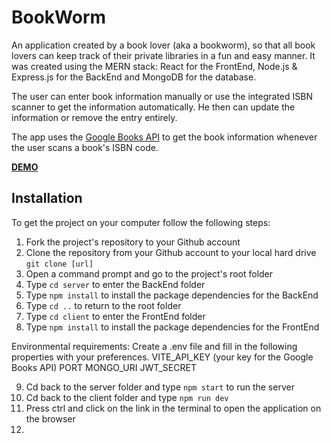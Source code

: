 # BookWorm

An application created by a book lover (aka a bookworm), so that all book lovers can keep track of their private libraries in a fun and easy manner.
It was created using the MERN stack: React for the FrontEnd, Node.js & Express.js for the BackEnd and MongoDB for the database.

The user can enter book information manually or use the integrated ISBN scanner to get the information automatically. He then can update the information or remove the entry entirely.

The app uses the [Google Books API](https://developers.google.com/books) to get the book information whenever the user scans a book's ISBN code.

[**DEMO**](https://bookworm-137r.onrender.com/)

## Installation
To get the project on your computer follow the following steps:

1. Fork the project's repository to your Github account
2. Clone the repository from your Github account to your local hard drive `git clone [url]`
3. Open a command prompt and go to the project's root folder
4. Type `cd server` to enter the BackEnd folder
5. Type `npm install` to install the package dependencies for the BackEnd
6. Type `cd ..` to return to the root folder
7. Type `cd client` to enter the FrontEnd folder
8. Type `npm install` to install the package dependencies for the FrontEnd

Environmental requirements: 
Create a .env file and fill in the following properties with your preferences.
    VITE_API_KEY (your key for the Google Books API)
    PORT
    MONGO_URI
    JWT_SECRET

9. Cd back to the server folder and type `npm start` to run the server
10. Cd back to the client folder and type `npm run dev`
11. Press ctrl and click on the link in the terminal to open the application on the browser
12. 
